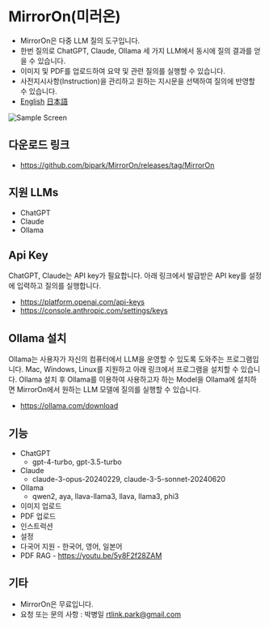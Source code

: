 # MirrorOn(미러온) 

* MirrorOn은 다중 LLM 질의 도구입니다.
* 한번 질의로 ChatGPT, Claude, Ollama 세 가지 LLM에서 동시에 질의 결과를 얻을 수 있습니다.
* 이미지 및 PDF를 업로드하여 요약 및 관련 질의를 실행할 수 있습니다.
* 사전지시사항(Instruction)을 관리하고 원하는 지시문을 선택하여 질의에 반영할 수 있습니다.
* [English](https://github.com/bipark/MirrorOn/blob/main/README-en.md) [日本語](https://github.com/bipark/MirrorOn/blob/main/README-en.md)

![Sample Screen]([https://crack-docs.s3.ap-northeast-2.amazonaws.com/kscreen1.png](https://github.com/bipark/MirrorOn/blob/main/sample1.gif))

## 다운로드 링크
* <https://github.com/bipark/MirrorOn/releases/tag/MirrorOn>

## 지원 LLMs
* ChatGPT
* Claude
* Ollama

## Api Key
ChatGPT, Claude는 API key가 필요합니다. 아래 링크에서 발급받은 API key를 설정에 입력하고 질의를 실행합니다.
  * <https://platform.openai.com/api-keys>
  * <https://console.anthropic.com/settings/keys>
 
## Ollama 설치
Ollama는 사용자가 자신의 컴퓨터에서 LLM을 운영할 수 있도록 도와주는 프로그램입니다. Mac, Windows, Linux를 지원하고 아래 링크에서 프로그램을 설치할 수 있습니다. Ollama 설치 후 Ollama를 이용하여 사용하고자 하는 Model을 Ollama에 설치하면 MirrorOn에서 원하는 LLM 모델에 질의를 실행할 수 있습니다.
  * <https://ollama.com/download>

## 기능
* ChatGPT 
    * gpt-4-turbo, gpt-3.5-turbo
* Claude 
    * claude-3-opus-20240229, claude-3-5-sonnet-20240620
* Ollama 
    * qwen2, aya, llava-llama3, llava, llama3, phi3
* 이미지 업로드
* PDF 업로드
* 인스트럭션 
* 설정
* 다국어 지원 - 한국어, 영어, 일본어
* PDF RAG - <https://youtu.be/5y8F2f28ZAM>

## 기타
* MirrorOn은 무료입니다.
* 요청 또는 문의 사항 : 박병일 <rtlink.park@gmail.com> 
